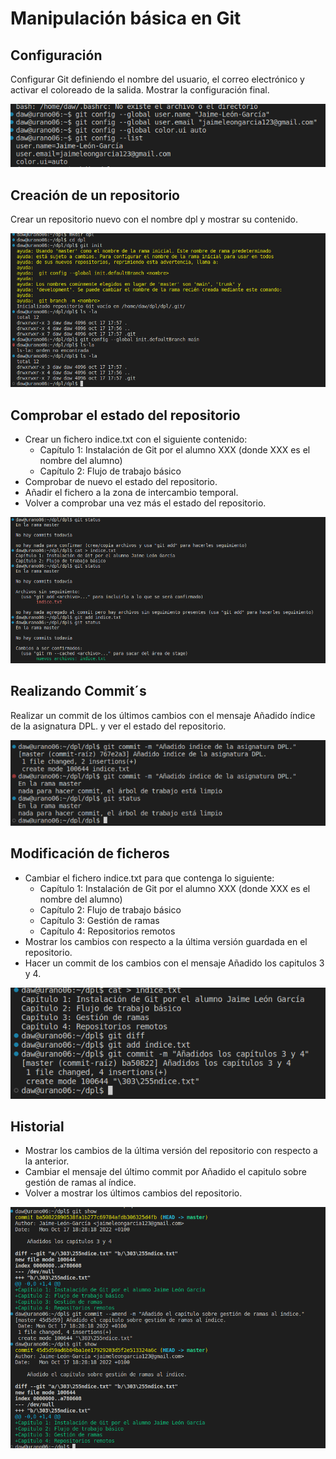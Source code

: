 # Manipulación básica en Git

## Configuración

Configurar Git definiendo el nombre del usuario, el correo electrónico y activar el coloreado de la salida. Mostrar la configuración final.

![<>](img/Captura%20de%20pantalla_2022-10-17_17-56-01.png) 

## Creación de un repositorio

Crear un repositorio nuevo con el nombre dpl y mostrar su contenido.

![<>](img/Captura%20de%20pantalla_2022-10-17_17-58-08.png)

## Comprobar el estado del repositorio

- Crear un fichero indice.txt con el siguiente contenido:
    - Capítulo 1: Instalación de Git por el alumno XXX (donde XXX es el nombre del alumno)
    - Capítulo 2: Flujo de trabajo básico
- Comprobar de nuevo el estado del repositorio.
- Añadir el fichero a la zona de intercambio temporal.
- Volver a comprobar una vez más el estado del repositorio.

![<>](img/Captura%20de%20pantalla_2022-10-17_18-03-04.png)

## Realizando Commit´s

Realizar un commit de los últimos cambios con el mensaje Añadido índice de la asignatura DPL. y ver el estado del repositorio.

![<>](img/Captura%20de%20pantalla_2022-10-19_20-12-14.png)
## Modificación de ficheros

- Cambiar el fichero indice.txt para que contenga lo siguiente:
    - Capítulo 1: Instalación de Git por el alumno XXX (donde XXX es el nombre del alumno)
    - Capítulo 2: Flujo de trabajo básico
    - Capítulo 3: Gestión de ramas
    - Capítulo 4: Repositorios remotos
- Mostrar los cambios con respecto a la última versión guardada en el repositorio.
- Hacer un commit de los cambios con el mensaje Añadido los capitulos 3 y 4.

![<>](img/Captura%20de%20pantalla_2022-10-17_18-28-36.png)

## Historial

- Mostrar los cambios de la última versión del repositorio con respecto a la anterior.
- Cambiar el mensaje del último commit por Añadido el capitulo sobre gestión de ramas al índice.
- Volver a mostrar los últimos cambios del repositorio.

![<>](img/Captura%20de%20pantalla_2022-10-17_18-31-22.png)